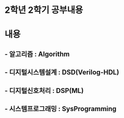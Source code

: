 # 2학년 2학기 공부내용

# 내용
## - 알고리즘 : Algorithm
## - 디지털시스템설계 : DSD(Verilog-HDL)
## - 디지털신호처리 : DSP(ML)
## - 시스템프로그래밍 : SysProgramming